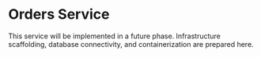 # Orders Service

This service will be implemented in a future phase. Infrastructure scaffolding, database connectivity, and containerization are prepared here.
